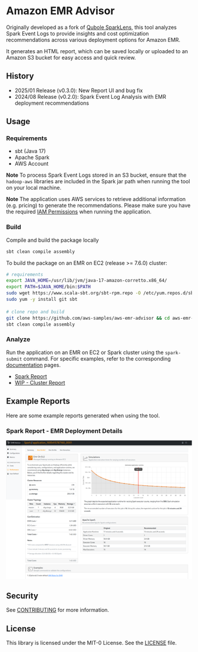 # Amazon EMR Advisor

Originally developed as a fork of [Qubole SparkLens](https://github.com/qubole/sparklens), this tool analyzes Spark Event Logs to provide insights and cost optimization recommendations across various deployment options for Amazon EMR.

It generates an HTML report, which can be saved locally or uploaded to an Amazon S3 bucket for easy access and quick review.

## History

- 2025/01 Release (v0.3.0): New Report UI and bug fix
- 2024/08 Release (v0.2.0): Spark Event Log Analysis with EMR deployment recommendations

## Usage

### Requirements

- sbt (Java 17)
- Apache Spark
- AWS Account

**Note** To process Spark Event Logs stored in an S3 bucket, ensure that the `hadoop-aws` libraries are included in the Spark jar path when running the tool on your local machine.

**Note** The application uses AWS services to retrieve additional information (e.g. pricing) to generate the recommendations. Please make sure you have the required [IAM Permissions](./IamPermissions.md) when running the application.

### Build

Compile and build the package locally

```bash
sbt clean compile assembly
```

To build the package on an EMR on EC2 (release >= 7.6.0) cluster: 

```bash
# requirements
export JAVA_HOME=/usr/lib/jvm/java-17-amazon-corretto.x86_64/
export PATH=$JAVA_HOME/bin:$PATH
sudo wget https://www.scala-sbt.org/sbt-rpm.repo -O /etc/yum.repos.d/sbt-rpm.repo
sudo yum -y install git sbt

# clone repo and build
git clone https://github.com/aws-samples/aws-emr-advisor && cd aws-emr-advisor
sbt clean compile assembly
```

### Analyze

Run the application on an EMR on EC2 or Spark cluster using the `spark-submit` command. For specific examples, refer to the corresponding [documentation](./docs/spark.md) pages.

- [Spark Report](./docs/spark.md)
- [WIP - Cluster Report](./docs/cluster.md)

## Example Reports

Here are some example reports generated when using the tool.

### Spark Report - EMR Deployment Details

![image info](docs/images/spark_env_details.png)

## Security

See [CONTRIBUTING](CONTRIBUTING.md#security-issue-notifications) for more information.

## License

This library is licensed under the MIT-0 License. See the [LICENSE](./LICENSE) file.